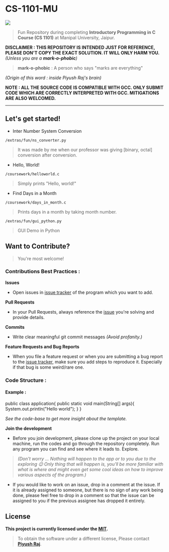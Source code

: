 # CS-1101-MU

![](http://www.iucee.org/ictiee2017/wp-content/uploads/2016/02/MUJ-Logo-1.jpg)

> Fun Repository during completing **Introductory Programming in C Course (CS 1101)** at Manipal University, Jaipur.

**DISCLAIMER :  THIS REPOSITORY IS INTENDED JUST FOR REFERENCE, PLEASE DON'T COPY THE EXACT SOLUTION. IT WILL ONLY HARM YOU.**
*(Unless you are a **mark-o-phobic**)*

> **mark-o-phobic** : A person who says "marks are everything" 

*(Origin of this word : inside Piyush Raj's brain)*


**NOTE : ALL THE SOURCE CODE IS COMPATIBLE WITH GCC. ONLY SUBMIT CODE WHICH ARE CORRECTLY INTERPRETED WITH GCC. MITIGATIONS ARE ALSO WELCOMED.**

---
## Let's get started!


* Inter Number System Conversion

`/extras/fun/ns_converter.py`

> It was made by me when our professor was giving [binary, octal] conversion after conversion.

* Hello, World!

`/coursework/helloworld.c`

> Simply prints "Hello, world!"

* Find Days in a Month

`/coursework/days_in_month.c`

> Prints days in a month by taking month number.

`/extras/fun/gui_python.py`

> GUI Demo in Python

## Want to Contribute?

> You're most welcome!

### Contributions Best Practices :

**Issues**

* Open issues in [issue tracker](https://github.com/0x48piraj/CS-1101-MU/issues) of the program which you want to add.

**Pull Requests**

* In your Pull Requests, always reference the [issue](https://github.com/0x48piraj/CS-1101-MU/issues) you're solving and provide details.

**Commits**

* Write clear meaningful git commit messages *(Avoid profanity.)*

**Feature Requests and Bug Reports**

* When you file a feature request or when you are submitting a bug report to the [issue tracker](https://github.com/0x48piraj/CS-1101-MU/issues), make sure you add steps to reproduce it. Especially if that bug is some weird/rare one.


### Code Structure :

#### Example :
public class application{
public static void main(String[] args){
System.out.println("Hello world");
}
}

*See the code-base to get more insight about the template.*


**Join the development**

* Before you join development, please clone up the project on your local machine, run the codes and go through the repository completely. Run any program you can find and see where it leads to. Explore. 


> *(Don't worry ... Nothing will happen to the app or to you due to the exploring :wink: Only thing that will happen is, you'll be more familiar with what is where and might even get some cool ideas on how to improve various aspects of the program.)*

* If you would like to work on an issue, drop in a comment at the issue. If it is already assigned to someone, but there is no sign of any work being done, please feel free to drop in a comment so that the issue can be assigned to you if the previous assignee has dropped it entirely.

## License

**This project is currently licensed under the [MIT](LICENSE).**

> To obtain the software under a different license, Please contact **[Piyush Raj](mailto:contact@0xpiraj.co)**.

